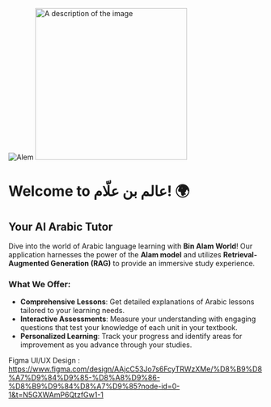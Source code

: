 ![Alem](https://github.com/user-attachments/assets/c1d15d77-a2b8-4a94-9f84-5d1a3388bc7f)
<img src="[https://example.com/image.png](https://github.com/user-attachments/assets/c1d15d77-a2b8-4a94-9f84-5d1a3388bc7f)" alt="A description of the image" width="300">

# Welcome to عالم بن علّام! 🌍

## Your AI Arabic Tutor

Dive into the world of Arabic language learning with **Bin Alam World**! Our application harnesses the power of the **Alam model** and utilizes **Retrieval-Augmented Generation (RAG)** to provide an immersive study experience.

### What We Offer:
- **Comprehensive Lessons**: Get detailed explanations of Arabic lessons tailored to your learning needs.
- **Interactive Assessments**: Measure your understanding with engaging questions that test your knowledge of each unit in your textbook.
- **Personalized Learning**: Track your progress and identify areas for improvement as you advance through your studies.

Figma UI/UX Design : https://www.figma.com/design/AAjcC53Jo7s6FcyTRWzXMe/%D8%B9%D8%A7%D9%84%D9%85-%D8%A8%D9%86-%D8%B9%D9%84%D8%A7%D9%85?node-id=0-1&t=N5GXWAmP6QtzfGw1-1
